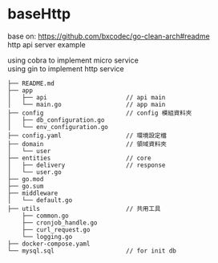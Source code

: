 # baseHttp
base on: https://github.com/bxcodec/go-clean-arch#readme  
http api server example  

using cobra to implement micro service  
using gin to implement http service  

```
├── README.md
├── app
│   ├── api                      // api main
│   └── main.go                  // app main
├── config                       // config 模組資料夾
│   ├── db_configuration.go
│   └── env_configuration.go
├── config.yaml                  // 環境設定檔
├── domain                       // 領域資料夾
│   └── user
├── entities                     // core
│   ├── delivery                 // response
│   └── user.go
├── go.mod
├── go.sum
├── middleware                   
│   └── default.go
├── utils                        // 共用工具
    ├── common.go
    ├── cronjob_handle.go
    ├── curl_request.go
    └── logging.go
├── docker-compose.yaml                  
└── mysql.sql                    // for init db
```
